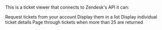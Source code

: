 This is a ticket viewer that connects to Zendesk's API it can:

Request tickets from your account
Display them in a list
Display individual ticket details
Page through tickets when more than 25 are returned
